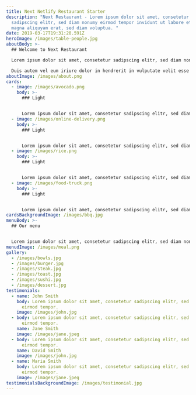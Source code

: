 ```yaml
---
title: Next Netlify Restaurant Starter
description: "Next Restaurant - Lorem ipsum dolor sit amet, consetetur
  sadipscing elitr, sed diam nonumy eirmod tempor invidunt ut labore et dolore
  magna aliquyam erat, sed diam voluptua. "
date: 2019-03-17T19:31:20.591Z
heroImage: /images/table-people.jpg
aboutBody: >-
  ## Welcome to Next Restaurant

  Lorem ipsum dolor sit amet, consetetur sadipscing elitr, sed diam nonumy eirmod tempor invidunt ut labore et dolore magna aliquyam erat, sed diam voluptua. At vero eos et accusam et justo duo dolores et ea rebum. Stet clita kasd gubergren, no sea takimata sanctus est Lorem ipsum dolor sit amet. 

  Duis autem vel eum iriure dolor in hendrerit in vulputate velit esse molestie consequat, vel illum dolore eu feugiat nulla facilisis at vero eros et accumsan et iusto odio dignissim qui blandit praesent luptatum zzril delenit augue duis dolore te feugait nulla facilisi.
aboutImage: /images/about.png
cards:
  - image: /images/avocado.png
    body: >-
      ### Light


      Lorem ipsum dolor sit amet, consetetur sadipscing elitr, sed diam nonumy eirmod tempor invidunt ut labore et dolore magna aliquyam erat, sed diam voluptua.
  - image: /images/online-delivery.png
    body: >-
      ### Light


      Lorem ipsum dolor sit amet, consetetur sadipscing elitr, sed diam nonumy eirmod tempor invidunt ut labore et dolore magna aliquyam erat, sed diam voluptua.
  - image: /images/rice.png
    body: >-
      ### Light


      Lorem ipsum dolor sit amet, consetetur sadipscing elitr, sed diam nonumy eirmod tempor invidunt ut labore et dolore magna aliquyam erat, sed diam voluptua.
  - image: /images/food-truck.png
    body: >-
      ### Light


      Lorem ipsum dolor sit amet, consetetur sadipscing elitr, sed diam nonumy eirmod tempor invidunt ut labore et dolore magna aliquyam erat, sed diam voluptua.
cardsBackgroundImage: /images/bbq.jpg
menuBody: >-
  ## Our menu


  Lorem ipsum dolor sit amet, consetetur sadipscing elitr, sed diam nonumy eirmod tempor invidunt ut labore et dolore magna aliquyam erat, sed diam voluptua. At vero eos et accusam et justo duo dolores et ea rebum. Stet clita kasd gubergren, no sea takimata sanctus est Lorem ipsum dolor sit amet. Menu.
menudImage: /images/meal.png
gallery:
  - /images/bowls.jpg
  - /images/burger.jpg
  - /images/steak.jpg
  - /images/toast.jpg
  - /images/sushi.jpg
  - /images/dessert.jpg
testimonials:
  - name: John Smith
    body: Lorem ipsum dolor sit amet, consetetur sadipscing elitr, sed diam nonumy
      eirmod tempor.
    image: /images/john.jpg
  - body: Lorem ipsum dolor sit amet, consetetur sadipscing elitr, sed diam nonumy
      eirmod tempor.
    name: Jane Smith
    image: /images/jane.jpeg
  - body: Lorem ipsum dolor sit amet, consetetur sadipscing elitr, sed diam nonumy
      eirmod tempor.
    name: David Smith
    image: /images/john.jpg
  - name: Maria Smith
    body: Lorem ipsum dolor sit amet, consetetur sadipscing elitr, sed diam nonumy
      eirmod tempor.
    image: /images/jane.jpeg
testimonialsBackgroundImage: /images/testimonial.jpg
---
```

